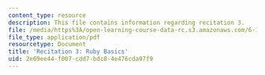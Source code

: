 ```yaml
---
content_type: resource
description: This file contains information regarding recitation 3.
file: /media/https%3A/open-learning-course-data-rc.s3.amazonaws.com/6-170-software-studio-spring-2013/2e69ee44f007cdd7bdc84e476cda97f9_MIT6_170S13_rec3-Ruby.pdf
file_type: application/pdf
resourcetype: Document
title: 'Recitation 3: Ruby Basics'
uid: 2e69ee44-f007-cdd7-bdc8-4e476cda97f9
---
```

